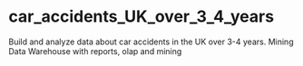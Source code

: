 # car_accidents_UK_over_3_4_years
Build and analyze data about car accidents in the UK over 3-4 years.
Mining Data Warehouse with reports, olap and mining

